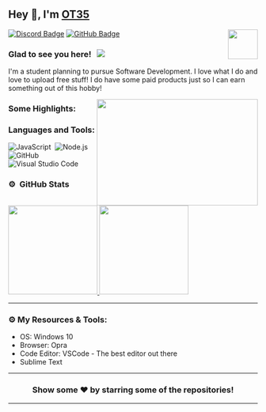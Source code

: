 ## Hey 👋, I'm [OT35](https://github.com/OT35)

<img align="right" height="60" width="60" alt="" src="https://cdn.discordapp.com/attachments/579055386406027286/814633737802219580/Infinity_2.png" />

[![Discord Badge](https://img.shields.io/badge/-Discord-0e76a8?style=flat-square&logo=Discord&logoColor=white)](https://discord.gg/Ggpa95Wq5Q)
[![GitHub Badge](https://img.shields.io/badge/-GitHub-ffffff?style=flat-square&logo=Github&logoColor=black)](https://github.com/OT35)

### Glad to see you here! &nbsp; ![](https://komarev.com/ghpvc/?username=AstraWRLD&label=Views&color=blue&style=plastic)

I'm a  student planning to pursue Software Development. I love what I do and love to upload free stuff! I do have some paid products just so I can earn something out of this hobby!

<img align="right" height="215" width="325" alt="" src="https://cdn.dribbble.com/users/416610/screenshots/4801105/coding_desk_flat_vector_ui_ux_design_illustration_motion_animation_gif2.gif" />


### Some Highlights:



### Languages and Tools:

![JavaScript](https://img.shields.io/badge/-JavaScript-333333?style=flat&logo=javascript)&nbsp;
![Node.js](https://img.shields.io/badge/-Node.js-333333?style=flat&logo=node.js)&nbsp;
![GitHub](https://img.shields.io/badge/-GitHub-333333?style=flat&logo=github)&nbsp;
![Visual Studio Code](https://img.shields.io/badge/-Visual%20Studio%20Code-333333?style=flat&logo=visual-studio-code&logoColor=007ACC)&nbsp;

### ⚙️ &nbsp;GitHub Stats

<p align="left">
<a href="https://github.com/OT35">
  <img height="180em" src="https://github-readme-stats-eight-theta.vercel.app/api?username=AstraWRLD&show_icons=true&theme=react&include_all_commits=true&count_private=true"/>
  <img height="180em" src="https://github-readme-stats-eight-theta.vercel.app/api/top-langs/?username=AstraWRLD&layout=compact&langs_count=8&theme=react"/>
</a>
</p>

---

### ⚙️ My Resources & Tools:

- OS: Windows 10 
- Browser: Opra
- Code Editor: VSCode - The best editor out there
- Sublime Text 

---

<h3 align=center>Show some ❤️ by starring some of the repositories!</h3>

---
